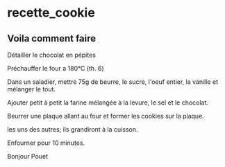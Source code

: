 # recette_cookie
## Voila comment faire

Détailler le chocolat en pépites

Préchauffer le four a 180°C (th. 6)

Dans un saladier, mettre 75g de beurre, le sucre, l'oeuf entier, la vanille et mélanger le tout.

Ajouter petit à petit la farine mélangée à la levure, le sel et le chocolat.

Beurrer une plaque allant au four et former les cookies sur la plaque.

les uns des autres; ils grandiront à la cuisson.

Enfourner pour 10 minutes.

Bonjour
Pouet